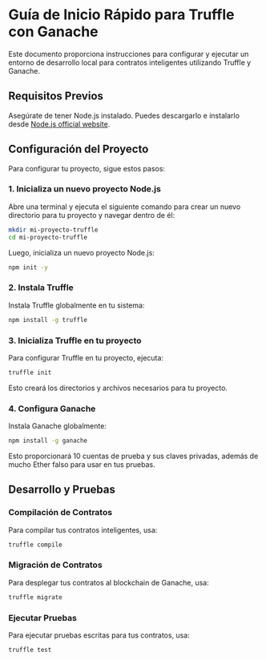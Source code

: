 # Guía de Inicio Rápido para Truffle con Ganache

Este documento proporciona instrucciones para configurar y ejecutar un entorno de desarrollo local para contratos inteligentes utilizando Truffle y Ganache.

## Requisitos Previos

Asegúrate de tener Node.js instalado. Puedes descargarlo e instalarlo desde [Node.js official website](https://nodejs.org/).

## Configuración del Proyecto

Para configurar tu proyecto, sigue estos pasos:

### 1. Inicializa un nuevo proyecto Node.js

Abre una terminal y ejecuta el siguiente comando para crear un nuevo directorio para tu proyecto y navegar dentro de él:

```bash
mkdir mi-proyecto-truffle
cd mi-proyecto-truffle
```

Luego, inicializa un nuevo proyecto Node.js:
```bash
npm init -y
```
### 2. Instala Truffle
Instala Truffle globalmente en tu sistema:

```bash
npm install -g truffle
```
### 3. Inicializa Truffle en tu proyecto
Para configurar Truffle en tu proyecto, ejecuta:
```bash
truffle init
```

Esto creará los directorios y archivos necesarios para tu proyecto.
### 4. Configura Ganache
Instala Ganache globalmente:
```bash
npm install -g ganache
```
Esto proporcionará 10 cuentas de prueba y sus claves privadas, además de mucho Ether falso para usar en tus pruebas.

## Desarrollo y Pruebas
### Compilación de Contratos
Para compilar tus contratos inteligentes, usa:
```bash
truffle compile
```
### Migración de Contratos
Para desplegar tus contratos al blockchain de Ganache, usa:
```bash
truffle migrate
```
### Ejecutar Pruebas
Para ejecutar pruebas escritas para tus contratos, usa:
```bash
truffle test
```
